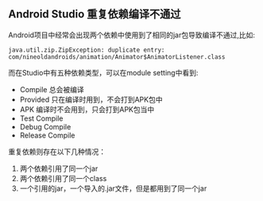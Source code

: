 Android Studio 重复依赖编译不通过
---------------------
Android项目中经常会出现两个依赖中使用到了相同的jar包导致编译不通过,比如:

    java.util.zip.ZipException: duplicate entry: com/nineoldandroids/animation/Animator$AnimatorListener.class
而在Studio中有五种依赖类型，可以在module setting中看到:

- Compile 总会被编译
- Provided	只在编译时用到，不会打到APK包中
- APK 编译时不会用到，只会打到APK包当中
- Test Compile 
- Debug Compile
- Release Compile

重复依赖则存在以下几种情况：

1. 两个依赖引用了同一个jar
2. 两个依赖引用了同一个class
3. 一个引用的jar，一个导入的.jar文件，但是都用到了同一个jar
